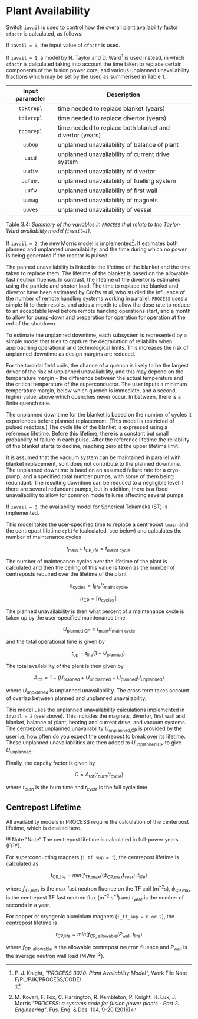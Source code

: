 # Plant Availability

Switch `iavail` is used to control how the overall plant availability factor `cfactr` is calculated, as follows:

If `iavail = 0`, the input value of `cfactr` is used.

If `iavail = 1`, a model by N. Taylor and D. Ward[^1] is used instead, in which `cfactr` is calculated taking into account the time taken to replace certain components of the fusion power core, and various unplanned unavailability fractions which may be set by the user, as summerised in Table 1.

| Input parameter | Description |
| :-: | - |
| `tbktrepl` | time needed to replace blanket (years) |
| `tdivrepl` | time needed to replace divertor (years) |
| `tcomrepl` | time  needed to replace both blanket and divertor (years) |
| `uubop` | unplanned unavailability of balance of plant |
| `uucd` | unplanned unavailability of current drive system |
| `uudiv` | unplanned unavailability of divertor |
| `uufuel` | unplanned unavailability of fuelling system |
| `uufw` | unplanned unavailability of first wall |
| `uumag` | unplanned unavailability of magnets |
| `uuves` | unplanned unavailability of vessel |

Table 3.4: *Summary of the variables in `PROCESS` that relate to the Taylor-Ward availability model (`iavail=1`).*

If `iavail = 2`, the new Morris model is implemented[^2]. It estimates both planned and unplanned unavailability, and the time during which no power is being generated if the reactor is pulsed.

The panned unavailability is linked to the lifetime of the blanket and the time taken to replace them. The lifetime of the blanket is based on the allowable fast neutron fluence. In contrast, the lifetime of the divertor is estimated using the particle and photon load. The time to replace the blanket and divertor have been estimated by Crofts et al, who studied the influence of the number of remote handling systems working in parallel. `PROCESS` uses a simple fit to their results, and adds a month to allow the dose rate to reduce to an acceptable level before remote handling operations start, and a month to allow for pump-down and preparation for operation for operation at the enf of the shutdown.

To estimate the unplanned downtime, each subsystem is represented by a simple model that tries to capture the degradation of reliability when approaching operational and technological limits. This increases the risk of unplanned downtime as design margins are reduced.

For the toroidal field coils, the chance of a quench is likely to be the largest driver of the risk of unplanned unavailability, and this may depend on the temperature margin - the difference between the actual temperature and the critical temperature of the superconductor. The user inputs a minimum temperature margin, below which quench is immediate, and a second, higher value, above which quenches never occur. In between, there is a finite quench rate.

The unplanned downtime for the blanket is based on the number of cycles it experiences before planned replacement. (This model is restricted of pulsed reactors.) The cycle life of the blanket is expressed using a reference lifetime. Before this lifetime, there is a constant but small probability of failure in each pulse. After the reference lifetime the reliability of the blanket starts to decline, reaching zero at the upper lifetime limit.

It is assumed that the vacuum system can be maintained in parallel with blanket replacement, so it does not contribute to the planned downtime. The unplanned downtime is baed on an assumed failure rate for a cryo-pump, and a specified total number pumps, with some of them being redundant. The resulting downtime can be reduced to a negligible level if there are several redundant pumps, but in addition, there is a fixed unavailability to allow for common mode failures affecting several pumps.

If `iavail = 3`, the availability model for Spherical Tokamaks (ST) is implemented. 

This model takes the user-specified time to replace a centrepost `tmain` and the centrepost lifetime `cplife` (calculated, see below) and calculates the number of maintenance cycles

$$ t_{\text{main}} + t_{\text{CP,life}} = t_{\text{maint cycle}}. $$

The number of maintenance cycles over the lifetime of the plant is calculated and then the ceiling of this value is taken as the number of centreposts required over the lifetime of the plant

$$ n_{\text{cycles}} = t_{\text{life}} / t_{\text{maint cycle}}, $$

$$ n_{\text{CP}} = \lceil n_{\text{cycles}} \rceil. $$

The planned unavailability is then what percent of a maintenance cycle is taken up by the user-specified maintenance time

$$ U_{\text{planned,CP}} = t_{\text{main}} / t_{\text{maint cycle}} $$

and the total operational time is given by

$$ t_{\text{op}} = t_{\text{life}} (1 - U_{\text{planned}}). $$

The total availability of the plant is then given by

$$ A_{\text{tot}} = 1 - (U_{\text{planned}} + U_{\text{unplanned}} + U_{\text{planned}}U_{\text{unplanned}}) $$

where $U_{unplanned}$ is unplanned unavailability. The cross term takes account of overlap between planned and unplanned unavailability.

This model uses the unplanned unavailability calculations implemented in `iavail = 2` (see above). This includes the magnets, divertor, first wall and blanket, balance of plant, heating and current drive, and vacuum systems. The centrepost unplanned unavailability $U_{\text{unplanned,CP}}$ is provided by the user i.e. how often do you expect the centrepost to break over its lifetime. These unplanned unavailabilities are then added to $U_{\text{unplanned,CP}}$ to give $U_{\text{unplanned}}$.

Finally, the capcity factor is given by

$$ C = A_{\text{tot}} (t_{\text{burn}} / t_{\text{cycle}}) $$

where $t_{\text{burn}}$ is the burn time and $t_{\text{cycle}}$ is the full cycle time.

## Centrepost Lifetime

All availability models in PROCESS require the calculation of the centerpost lifetime, which is detailed here.

!!! Note "Note" 
		The centrepost lifetime is calculated in full-power years (FPY).

For superconducting magnets (`i_tf_sup = 1`), the centrepost lifetime is calculated as

$$ t_{\text{CP,life}} = min(f_{\text{TF,max}}/(\phi_{\text{CP,max}}t_{\text{year}}),t_{\text{life}}) $$

where $f_{\text{TF,max}}$ is the max fast neutron fluence on the TF coil ($\mathrm{m}^{-2} \mathrm{s}$), $\phi_{\text{CP,max}}$ is the centrepost TF fast neutron flux ($\mathrm{m}^{-2}$ $\mathrm{s}^{-1}$) and $t_{\text{year}}$ is the number of seconds in a year. 

For copper or cryogenic aluminium magnets (`i_tf_sup = 0 or 2`), the centrepost lifetime is

$$ t_{\text{CP,life}} = min(f_{\text{CP, allowable}}/P_{\text{wall}}, t_{\text{life}}) $$

where $f_{\text{CP, allowable}}$ is the allowable centrepost neutron fluence and $P_{\text{wall}}$ is the average neutron wall load ($\mathrm{MW} \mathrm{m}^{-2}$).

[^1]: P. J. Knight, *"PROCESS 3020: Plant Availability Model"*, Work File Note
F/PL/PJK/PROCESS/CODE/<br>
[^2]: M. Kovari, F. Fox, C. Harrington, R. Kembleton, P. Knight, H. Lux, J. Morris *"PROCESS: a systems code for fusion power plants - Part 2: Engineering"*, Fus. Eng. & Des. 104, 9-20 (2016)